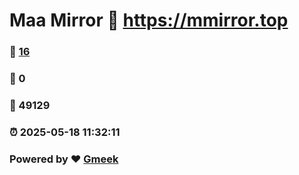 # Maa Mirror :link: https://mmirror.top 
### :page_facing_up: [16](https://mmirror.top/tag.html) 
### :speech_balloon: 0 
### :hibiscus: 49129 
### :alarm_clock: 2025-05-18 11:32:11 
### Powered by :heart: [Gmeek](https://github.com/Meekdai/Gmeek)
